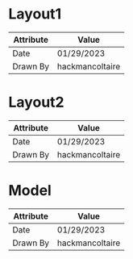# Layout1
| Attribute | Value |
| ---  | ---     |
| Date | 01/29/2023 |
| Drawn By | hackmancoltaire |
# Layout2
| Attribute | Value |
| ---  | ---     |
| Date | 01/29/2023 |
| Drawn By | hackmancoltaire |
# Model
| Attribute | Value |
| ---  | ---     |
| Date | 01/29/2023 |
| Drawn By | hackmancoltaire |
